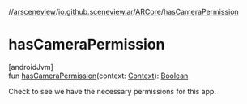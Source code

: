 //[arsceneview](../../../index.md)/[io.github.sceneview.ar](../index.md)/[ARCore](index.md)/[hasCameraPermission](has-camera-permission.md)

# hasCameraPermission

[androidJvm]\
fun [hasCameraPermission](has-camera-permission.md)(context: [Context](https://developer.android.com/reference/kotlin/android/content/Context.html)): [Boolean](https://kotlinlang.org/api/latest/jvm/stdlib/kotlin/-boolean/index.html)

Check to see we have the necessary permissions for this app.
